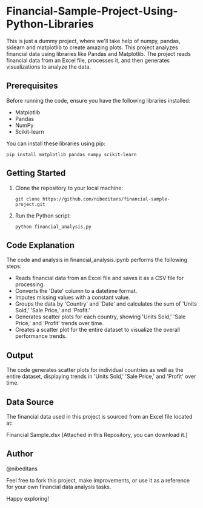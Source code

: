 # Financial-Sample-Project-Using-Python-Libraries
This is just a dummy project, where we'll take help of numpy, pandas, sklearn and matplotlib to create amazing plots.
This project analyzes financial data using libraries like Pandas and Matplotlib. The project reads financial data from an Excel file, processes it, and then generates visualizations to analyze the data.


## Prerequisites
Before running the code, ensure you have the following libraries installed:

* Matplotlib
* Pandas
* NumPy
* Scikit-learn

You can install these libraries using pip:

    pip install matplotlib pandas numpy scikit-learn


## Getting Started

1. Clone the repository to your local machine:

       git clone https://github.com/nibeditans/financial-sample-project.git

2. Run the Python script:

       python financial_analysis.py


## Code Explanation

The code and analysis in financial_analysis.ipynb performs the following steps:

* Reads financial data from an Excel file and saves it as a CSV file for processing.
* Converts the 'Date' column to a datetime format.
* Imputes missing values with a constant value.
* Groups the data by 'Country' and 'Date' and calculates the sum of 'Units Sold,' 'Sale Price,' and 'Profit.'
* Generates scatter plots for each country, showing 'Units Sold,' 'Sale Price,' and 'Profit' trends over time.
* Creates a scatter plot for the entire dataset to visualize the overall performance trends.

## Output

The code generates scatter plots for individual countries as well as the entire dataset, displaying trends in 'Units Sold,' 'Sale Price,' and 'Profit' over time.


## Data Source
The financial data used in this project is sourced from an Excel file located at:

Financial Sample.xlsx [Attached in this Repository, you can download it.]


## Author

@nibeditans


Feel free to fork this project, make improvements, or use it as a reference for your own financial data analysis tasks.

Happy exploring!

